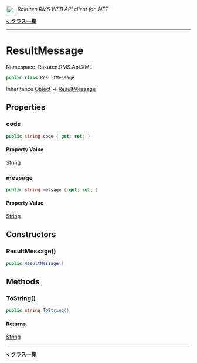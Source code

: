 <img align="left" style="height: 2em;" src="https://webservice.rakuten.co.jp/favicon.ico"><em>Rakuten RMS WEB API client for .NET</em>

[**< クラス一覧**](./)
- - -

# ResultMessage

Namespace: Rakuten.RMS.Api.XML

```csharp
public class ResultMessage
```

Inheritance [Object](https://docs.microsoft.com/en-us/dotnet/api/system.object) → [ResultMessage](./rakuten.rms.api.xml.resultmessage)

## Properties

### <a id="properties-code"/>**code**

```csharp
public string code { get; set; }
```

#### Property Value

[String](https://docs.microsoft.com/en-us/dotnet/api/system.string)<br>

### <a id="properties-message"/>**message**

```csharp
public string message { get; set; }
```

#### Property Value

[String](https://docs.microsoft.com/en-us/dotnet/api/system.string)<br>

## Constructors

### <a id="constructors-.ctor"/>**ResultMessage()**

```csharp
public ResultMessage()
```

## Methods

### <a id="methods-tostring"/>**ToString()**

```csharp
public string ToString()
```

#### Returns

[String](https://docs.microsoft.com/en-us/dotnet/api/system.string)


- - -
[**< クラス一覧**](./)
